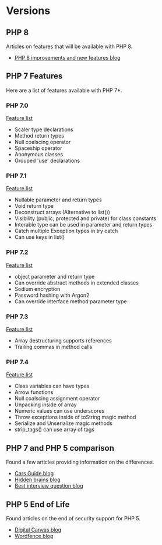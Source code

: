 # Versions

## PHP 8

Articles on features that will be available with PHP 8.

- [PHP 8 improvements and new features blog](https://kinsta.com/blog/php-8/#php-8-improvements-and-new-features)

## PHP 7 Features

Here are a list of features available with PHP 7+.

### PHP 7.0

[Feature list](https://www.php.net/manual/en/migration70.new-features.php)

- Scaler type declarations
- Method return types
- Null coalscing operator
- Spaceship operator
- Anonymous classes
- Grouped 'use' declarations

### PHP 7.1

[Feature list](https://www.php.net/manual/en/migration71.new-features.php)

- Nullable parameter and return types
- Void return type
- Deconstruct arrays (Alternative to list())
- Visibility (public, protected and private) for class constants
- Interable type can be used in parameter and return types
- Catch multiple Exception types in try catch
- Can use keys in list()

### PHP 7.2

[Feature list](https://www.php.net/manual/en/migration72.new-features.php)

- object parameter and return type
- Can override abstract methods in extended classes
- Sodium encryption
- Password hashing with Argon2
- Can override interface method parameter type

### PHP 7.3

[Feature list](https://www.php.net/manual/en/migration73.new-features.php)

- Array destructuring supports references
- Trailing commas in method calls

### PHP 7.4

[Feature list](https://www.php.net/manual/en/migration74.new-features.php)

- Class variables can have types
- Arrow functions
- Null coalscing assignment operator
- Unpacking inside of array
- Numeric values can use underscores
- Throw exceptions inside of toString magic method
- Serialize and Unserialize magic methods
- strip_tags() can use array of tags

## PHP 7 and PHP 5 comparison

Found a few articles providing information on the differences.

- [Cars Guide blog](https://engineering.carsguide.com.au/php-5-vs-php-7-d80191e8406b)
- [Hidden brains blog](https://www.hiddenbrains.co.uk/blog/difference-between-php5-and-php7-and-upgrading-php-version.html)
- [Best interview question blog](https://www.bestinterviewquestion.com/blog/what-is-the-difference-between-php5-and-php7)

## PHP 5 End of Life

Found articles on the end of security support for PHP 5.

- [Digital Canvas blog](https://www.digitalcanvas.com/blog/php-56-end-of-life-guide)
- [Wordfence blog](https://www.wordfence.com/blog/2018/10/php5-dangerous)
